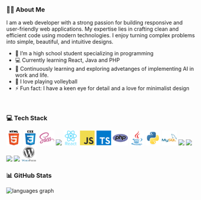 ### 👨‍💻 About Me

I am a web developer with a strong passion for building responsive and user-friendly web applications. My expertise lies in crafting clean and efficient code using modern technologies. I enjoy turning complex problems into simple, beautiful, and intuitive designs.

- 🏫 I’m a high school student specializing in programming
- 💻 Currently learning React, Java and PHP
- 🌱 Continuously learning and exploring advetanges of implementing AI in work and life.
- 🏐 I love playing volleyball
- ⚡ Fun fact: I have a keen eye for detail and a love for minimalist design

<br>

### 💻 Tech Stack

<img src="https://raw.githubusercontent.com/devicons/devicon/master/icons/html5/html5-original-wordmark.svg" width="40" />
<img src="https://raw.githubusercontent.com/devicons/devicon/master/icons/css3/css3-original-wordmark.svg" width="40" />
<img src="https://raw.githubusercontent.com/devicons/devicon/master/icons/sass/sass-original.svg" width="40" />
<img src="https://img.icons8.com/color/200/tailwindcss.png" width="40" />
<img src="https://raw.githubusercontent.com/devicons/devicon/master/icons/react/react-original-wordmark.svg" width="40" />
<img src="https://raw.githubusercontent.com/devicons/devicon/master/icons/javascript/javascript-original.svg" width="40" />
<img src="https://raw.githubusercontent.com/devicons/devicon/master/icons/typescript/typescript-original.svg" width="40" />
<img src="https://raw.githubusercontent.com/devicons/devicon/master/icons/php/php-original.svg" width="40" />
<img src="https://raw.githubusercontent.com/devicons/devicon/master/icons/java/java-original.svg" width="40" />
<img src="https://raw.githubusercontent.com/devicons/devicon/master/icons/python/python-original.svg" width="40" />
<img src="https://raw.githubusercontent.com/devicons/devicon/master/icons/mysql/mysql-original-wordmark.svg" width="40" />
<img src="https://www.svgrepo.com/show/303229/microsoft-sql-server-logo.svg" width="40" />
<img src="https://www.vectorlogo.zone/logos/getpostman/getpostman-icon.svg" width="40" />
<img src="https://www.vectorlogo.zone/logos/figma/figma-icon.svg" width="40" />
<img src="https://www.vectorlogo.zone/logos/git-scm/git-scm-icon.svg" width="40" />
<img src="https://raw.githubusercontent.com/devicons/devicon/master/icons/wordpress/wordpress-original.svg" width="40" />

<br>

### 📊 GitHub Stats

<p align="left">
  <img src="https://github-readme-stats.vercel.app/api/top-langs?username=konradxmalinowski&locale=en&hide_title=false&layout=compact&card_width=320&langs_count=8&hide_border=false&order=2&theme=github_dark&bg_color=00000000" height="200" alt="languages graph"  />
</p>
